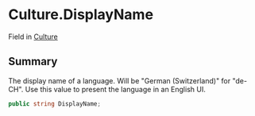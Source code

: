 # Culture.DisplayName

Field in [Culture](/api/csharp/yarn.unity.culture.md)

## Summary


The display name of a language. Will be "German (Switzerland)"
for "de-CH". Use this value to present the language in an
English UI.


```csharp
public string DisplayName;
```

